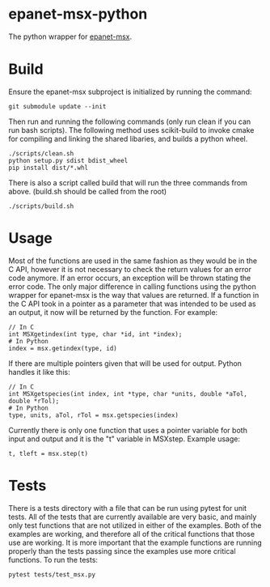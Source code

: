 # epanet-msx-python
The python wrapper for [epanet-msx](https://github.com/OpenWaterAnalytics/epanet-msx).

# Build
Ensure the epanet-msx subproject is initialized by running the command:
```
git submodule update --init
```
Then run and running the following commands (only run clean if you can run bash scripts).
The following method uses scikit-build to invoke cmake for compiling and linking the shared libaries, and builds a python wheel.
```
./scripts/clean.sh
python setup.py sdist bdist_wheel
pip install dist/*.whl
```
There is also a script called build that will run the three commands from above. (build.sh should be called from the root)
```
./scripts/build.sh
```

# Usage
Most of the functions are used in the same fashion as they would be in the C API, however it is not necessary to
check the return values for an error code anymore. If an error occurs, an exception will be thrown stating the error code.
The only major difference in calling functions using the python wrapper for epanet-msx is the way that values are returned.
If a function in the C API took in a pointer as a parameter that was intended to be used as an output, it now will be returned
by the function.
For example:
```
// In C
int MSXgetindex(int type, char *id, int *index);
# In Python
index = msx.getindex(type, id)
```
If there are multiple pointers given that will be used for output. Python handles it like this:
```
// In C
int MSXgetspecies(int index, int *type, char *units, double *aTol, double *rTol);
# In Python
type, units, aTol, rTol = msx.getspecies(index)
```
Currently there is only one function that uses a pointer variable for both input and output and it is the "t" variable in MSXstep.
Example usage:
```
t, tleft = msx.step(t)
```

# Tests
There is a tests directory with a file that can be run using pytest for unit tests. All of the tests that are currently available
are very basic, and mainly only test functions that are not utilized in either of the examples. Both of the examples are working,
and therefore all of the critical functions that those use are working. It is more important that the example functions are running
properly than the tests passing since the examples use more critical functions.
To run the tests:
```
pytest tests/test_msx.py
```
